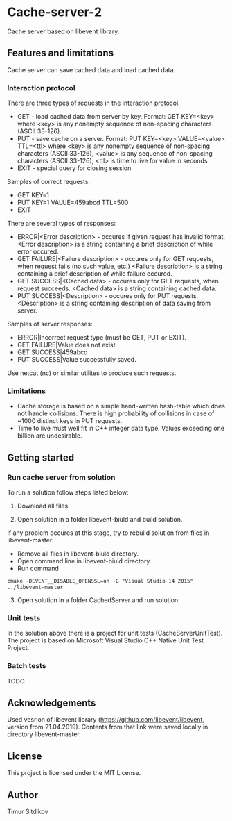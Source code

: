 # Cache-server-2

Cache server based on libevent library.

## Features and limitations

Cache server can save cached data and load cached data.

### Interaction protocol

There are three types of requests in the interaction protocol.
- GET - load cached data from server by key. Format: GET KEY=\<key\> 
	where \<key\> is any nonempty sequence of non-spacing characters (ASCII 33-126).
- PUT - save cache on a server. Format: PUT KEY=\<key\> VALUE=\<value\> TTL=\<ttl\> 
	where \<key\> is any nonempty sequence of non-spacing characters (ASCII 33-126), 
	\<value\> is any sequence of non-spacing characters (ASCII 33-126),
	\<ttl\> is time to live for value in seconds.
- EXIT - special query for closing session.

Samples of correct requests:
- GET KEY=1
- PUT KEY=1 VALUE=459abcd TTL=500
- EXIT

There are several types of responses:
- ERROR|\<Error description\> - occures if given request has invalid format.
	\<Error description\> is a string containing a brief description of while error occured.
- GET FAILURE|\<Failure description\> - occures only for GET requests, when request fails (no such value, etc.)
	\<Failure description\> is a string containing a brief description of while failure occured.
- GET SUCCESS|\<Cached data\> - occures only for GET requests, when request succeeds.
	\<Cached data\> is a string containing cached data.
- PUT SUCCESS|\<Description\> - occures only for PUT requests.
	\<Description\> is a string containing description of data saving from server.
	
Samples of server responses:
- ERROR|Incorrect request type (must be GET, PUT or EXIT).
- GET FAILURE|Value does not exist.
- GET SUCCESS|459abcd
- PUT SUCCESS|Value successfully saved.

Use netcat (nc) or similar utilites to produce such requests.

### Limitations

- Cache storage is based on a simple hand-written hash-table which does not handle collisions.
	There is high probability of collisions in case of ~1000 distinct keys in PUT requests.
- Time to live must well fit in C++ integer data type. Values exceeding one billion are undesirable.

## Getting started

### Run cache server from solution

To run a solution follow steps listed below:

1. Download all files.

2. Open solution in a folder libevent-biuld and build solution.

If any problem occures at this stage, try to rebuild solution from files in libevent-master.
- Remove all files in libevent-biuld directory.
- Open command line in libevent-biuld directory.
- Run command 
```
cmake -DEVENT__DISABLE_OPENSSL=on -G "Visual Studio 14 2015" ../libevent-master
```

3. Open solution in a folder CachedServer and run solution.

### Unit tests

In the solution above there is a project for unit tests (CacheServerUnitTest).
The project is based on Microsoft Visual Studio C++ Native Unit Test Project.

### Batch tests 

TODO

## Acknowledgements

Used vesrion of libevent library (https://github.com/libevent/libevent, version from 21.04.2019).
Contents from that link were saved locally in directory libevent-master.

## License

This project is licensed under the MIT License.

## Author

Timur Sitdikov